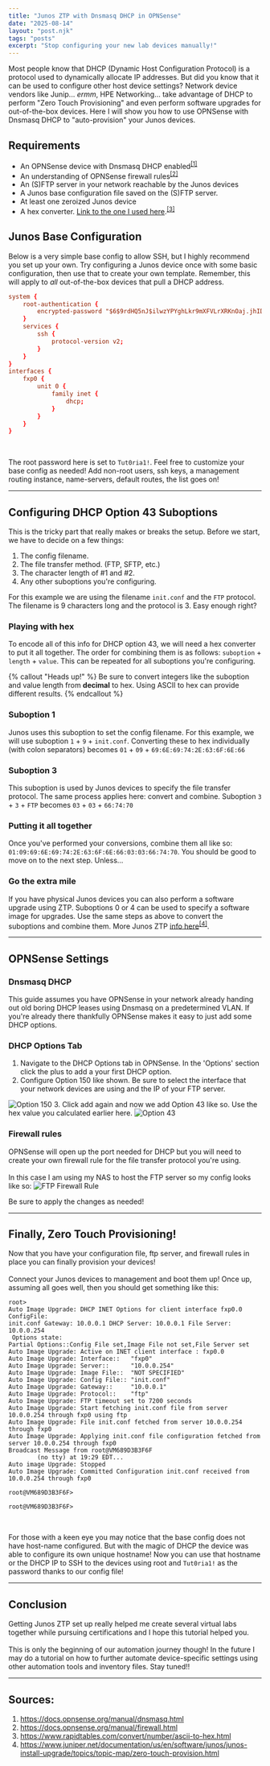 ```yaml
---
title: "Junos ZTP with Dnsmasq DHCP in OPNSense"
date: "2025-08-14"
layout: "post.njk"
tags: "posts"
excerpt: "Stop configuring your new lab devices manually!"
---
```


Most people know that DHCP (Dynamic Host Configuration Protocol) is a protocol used to dynamically allocate IP addresses. But did you know that it can be used to configure other host device settings? Network device vendors like Junip... *ermm*, HPE Networking... take advantage of DHCP to perform "Zero Touch Provisioning" and even perform software upgrades for out-of-the-box devices. Here I will show you how to use OPNSense with Dnsmasq DHCP to "auto-provision" your Junos devices.


## Requirements

* An OPNSense device with Dnsmasq DHCP enabled<sup><a href="#bottom">[1]</a></sup>
* An understanding of OPNSense firewall rules<sup><a href="#bottom">[2]</a></sup>
* An (S)FTP server in your network reachable by the Junos devices
* A Junos base configuration file saved on the (S)FTP server.
* At least one zeroized Junos device
* A hex converter. [Link to the one I used here](https://www.rapidtables.com/convert/number/ascii-to-hex.html).<sup><a href="#bottom">[3]</a></sup>


## Junos Base Configuration

Below is a very simple base config to allow SSH, but I highly recommend you set up your own. Try configuring a Junos device once with some basic configuration, then use that to create your own template. Remember, this will apply to *all* out-of-the-box devices that pull a DHCP address.

```conf
system {
    root-authentication {
        encrypted-password "$6$9rdHQ5nJ$ilwzYPYghLkr9mXFVLrXRKnOaj.jhIDwYLT31w0//bunn1JSPUxVNEkGuoBoRinJrMiOKJKLCWsuLmyBcejzD0"; ## SECRET-DATA
    }
    services {
        ssh {
            protocol-version v2;
        }
    }
}
interfaces {
    fxp0 {
        unit 0 {
            family inet {
                dhcp;
            }
        }
    }
}
```
<br>

The root password here is set to `Tut0ria1!`. Feel free to customize your base config as needed! Add non-root users, ssh keys, a management routing instance, name-servers, default routes, the list goes on!

---

## Configuring DHCP Option 43 Suboptions

This is the tricky part that really makes or breaks the setup. Before we start, we have to decide on a few things:

1. The config filename.
2. The file transfer method. (FTP, SFTP, etc.)
3. The character length of #1 and #2.
4. Any other suboptions you're configuring.

For this example we are using the filename `init.conf` and the `FTP` protocol. The filename is 9 characters long and the protocol is 3. Easy enough right?
<br>

### Playing with hex

To encode all of this info for DHCP option 43, we will need a hex converter to put it all together. The order for combining them is as follows: `suboption` + `length` + `value`. This can be repeated for all suboptions you're configuring.

{% callout "Heads up!" %}
Be sure to convert integers like the suboption and value length from <b>decimal</b> to hex. Using ASCII to hex can provide different results.
{% endcallout %}

### Suboption 1

Junos uses this suboption to set the config filename. For this example, we will use suboption `1` + `9` + `init.conf`. Converting these to hex individually (with colon separators) becomes `01` + `09` + `69:6E:69:74:2E:63:6F:6E:66`

### Suboption 3
This suboption is used by Junos devices to specify the file transfer protocol. The same process applies here: convert and combine. Suboption `3` + `3` + `FTP` becomes `03` + `03` + `66:74:70`

### Putting it all together
Once you've performed your conversions, combine them all like so: `01:09:69:6E:69:74:2E:63:6F:6E:66:03:03:66:74:70`. You should be good to move on to the next step. Unless...

### Go the extra mile
If you have physical Junos devices you can also perform a software upgrade using ZTP. Suboptions 0 or 4 can be used to specify a software image for upgrades. Use the same steps as above to convert the suboptions and combine them. More Junos ZTP [info here](https://www.juniper.net/documentation/us/en/software/junos/junos-install-upgrade/topics/topic-map/zero-touch-provision.html)<sup><a href="#bottom">[4]</a></sup>.

---

## OPNSense Settings

### Dnsmasq DHCP

This guide assumes you have OPNSense in your network already handing out old boring DHCP leases using Dnsmasq on a predetermined VLAN. If you're already there thankfully OPNSense makes it easy to just add some DHCP options.

### DHCP Options Tab

1. Navigate to the DHCP Options tab in OPNSense. In the 'Options' section click the plus to add a your first DHCP option.
2. Configure Option 150 like shown. Be sure to select the interface that your network devices are using and the IP of your FTP server.
<img src="/assets/images/8.14.25/option150.png" alt="Option 150">
3. Click add again and now we add Option 43 like so. Use the hex value you calculated earlier here.
<img src="/assets/images/8.14.25/option43.png" alt="Option 43">

### Firewall rules

OPNSense will open up the port needed for DHCP but you will need to create your own firewall rule for the file transfer protocol you're using.
<br>
<br>
In this case I am using my NAS to host the FTP server so my config looks like so:
<img src="/assets/images/8.14.25/firewallrule.png" alt="FTP Firewall Rule">
<br>

Be sure to apply the changes as needed!

---

## Finally, Zero Touch Provisioning!

Now that you have your configuration file, ftp server, and firewall rules in place you can finally provision your devices!
<br>
<br>
Connect your Junos devices to management and boot them up! Once up, assuming all goes well, then you should get something like this:

```log
root> 
Auto Image Upgrade: DHCP INET Options for client interface fxp0.0 ConfigFile:
init.conf Gateway: 10.0.0.1 DHCP Server: 10.0.0.1 File Server: 10.0.0.254
 Options state:
Partial Options::Config File set,Image File not set,File Server set
Auto Image Upgrade: Active on INET client interface : fxp0.0
Auto Image Upgrade: Interface::   "fxp0"
Auto Image Upgrade: Server::      "10.0.0.254"
Auto Image Upgrade: Image File::  "NOT SPECIFIED"
Auto Image Upgrade: Config File:: "init.conf"
Auto Image Upgrade: Gateway::     "10.0.0.1"
Auto Image Upgrade: Protocol::    "ftp"
Auto Image Upgrade: FTP timeout set to 7200 seconds
Auto Image Upgrade: Start fetching init.conf file from server 10.0.0.254 through fxp0 using ftp
Auto Image Upgrade: File init.conf fetched from server 10.0.0.254 through fxp0
Auto Image Upgrade: Applying init.conf file configuration fetched from server 10.0.0.254 through fxp0
Broadcast Message from root@VM689D3B3F6F
        (no tty) at 19:29 EDT...
Auto image Upgrade: Stopped
Auto Image Upgrade: Committed Configuration init.conf received from 10.0.0.254 through fxp0

root@VM689D3B3F6F> 

root@VM689D3B3F6F> 
```
<br>

For those with a keen eye you may notice that the base config does not have host-name configured. But with the magic of DHCP the device was able to configure its own unique hostname! Now you can use that hostname or the DHCP IP to SSH to the devices using root and `Tut0ria1!` as the password thanks to our config file!

---

## Conclusion

Getting Junos ZTP set up really helped me create several virtual labs together while pursuing certifications and I hope this tutorial helped you. 
<br>
<br>
This is only the beginning of our automation journey though! In the future I may do a tutorial on how to further automate device-specific settings using other automation tools and inventory files. Stay tuned!!

---

## Sources: 

1. <https://docs.opnsense.org/manual/dnsmasq.html>
2. <https://docs.opnsense.org/manual/firewall.html>
3. <https://www.rapidtables.com/convert/number/ascii-to-hex.html>
4. <https://www.juniper.net/documentation/us/en/software/junos/junos-install-upgrade/topics/topic-map/zero-touch-provision.html>
